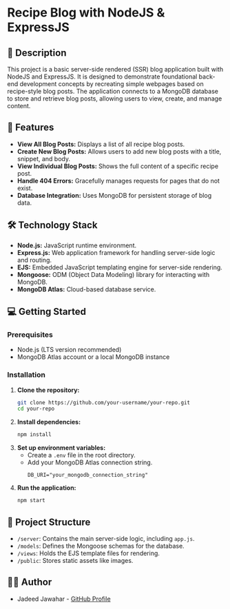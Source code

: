 # Recipe Blog with NodeJS & ExpressJS

## 📝 Description
This project is a basic server-side rendered (SSR) blog application built with NodeJS and ExpressJS. It is designed to demonstrate foundational back-end development concepts by recreating simple webpages based on recipe-style blog posts. The application connects to a MongoDB database to store and retrieve blog posts, allowing users to view, create, and manage content.

## 🚀 Features
*   **View All Blog Posts:** Displays a list of all recipe blog posts.
*   **Create New Blog Posts:** Allows users to add new blog posts with a title, snippet, and body.
*   **View Individual Blog Posts:** Shows the full content of a specific recipe post.
*   **Handle 404 Errors:** Gracefully manages requests for pages that do not exist.
*   **Database Integration:** Uses MongoDB for persistent storage of blog data.

## 🛠️ Technology Stack
*   **Node.js:** JavaScript runtime environment.
*   **Express.js:** Web application framework for handling server-side logic and routing.
*   **EJS:** Embedded JavaScript templating engine for server-side rendering.
*   **Mongoose:** ODM (Object Data Modeling) library for interacting with MongoDB.
*   **MongoDB Atlas:** Cloud-based database service.

## 💻 Getting Started

### Prerequisites
*   Node.js (LTS version recommended)
*   MongoDB Atlas account or a local MongoDB instance

### Installation
1.  **Clone the repository:**
    ```bash
    git clone https://github.com/your-username/your-repo.git
    cd your-repo
    ```
2.  **Install dependencies:**
    ```bash
    npm install
    ```
3.  **Set up environment variables:**
    *   Create a `.env` file in the root directory.
    *   Add your MongoDB Atlas connection string.
        ```
        DB_URI="your_mongodb_connection_string"
        ```
4.  **Run the application:**
    ```bash
    npm start
    ```

## 📂 Project Structure
*   `/server`: Contains the main server-side logic, including `app.js`.
*   `/models`: Defines the Mongoose schemas for the database.
*   `/views`: Holds the EJS template files for rendering.
*   `/public`: Stores static assets like images.

## 👨‍💻 Author
*   Jadeed Jawahar - [GitHub Profile](https://github.com/alpha-geek-coder)


